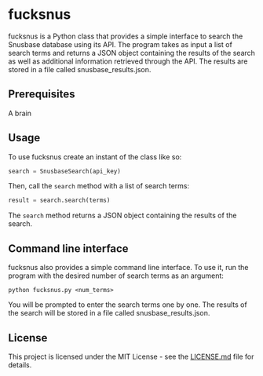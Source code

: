 # fucksnus

fucksnus is a Python class that provides a simple interface to search the Snusbase database using its API. The program takes as input a list of search terms and returns a JSON object containing the results of the search as well as additional information retrieved through the API. The results are stored in a file called snusbase_results.json.

## Prerequisites

A brain

## Usage

To use fucksnus create an instant of the class like so:

```py
search = SnusbaseSearch(api_key)
```


Then, call the `search` method with a list of search terms:

```py
result = search.search(terms)
```


The `search` method returns a JSON object containing the results of the search.

## Command line interface

fucksnus also provides a simple command line interface. To use it, run the program with the desired number of search terms as an argument:

```
python fucksnus.py <num_terms>
```
You will be prompted to enter the search terms one by one. The results of the search will be stored in a file called snusbase_results.json.

## License

This project is licensed under the MIT License - see the [LICENSE.md](LICENSE.md) file for details.
